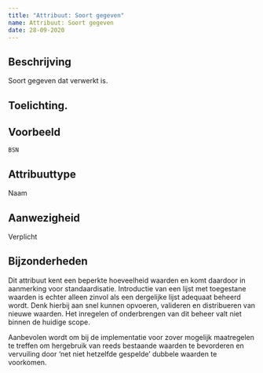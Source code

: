 ```yaml
---
title: "Attribuut: Soort gegeven"
name: Attribuut: Soort gegeven
date: 28-09-2020
---
```


## Beschrijving
Soort gegeven dat verwerkt is.

## Toelichting.

## Voorbeeld
`BSN`

## Attribuuttype
Naam

## Aanwezigheid
Verplicht

## Bijzonderheden
Dit attribuut kent een beperkte hoeveelheid waarden en komt daardoor in aanmerking voor standaardisatie. Introductie van een lijst met toegestane waarden is echter alleen zinvol als een dergelijke lijst adequaat beheerd wordt. Denk hierbij aan snel kunnen opvoeren, valideren en distribueren van nieuwe waarden. Het inregelen of onderbrengen van dit beheer valt niet binnen de huidige scope.

Aanbevolen wordt om bij de implementatie voor zover mogelijk maatregelen te treffen om hergebruik van reeds bestaande waarden te bevorderen en vervuiling door ‘net niet hetzelfde gespelde’ dubbele waarden te voorkomen.
